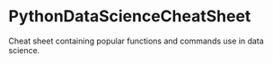 # PythonDataScienceCheatSheet
Cheat sheet containing popular functions and commands use in data science. 
